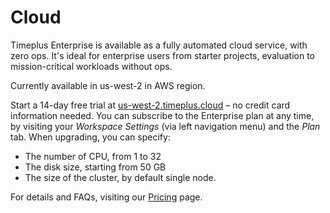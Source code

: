 # Cloud

Timeplus Enterprise is available as a fully automated cloud service, with zero ops. It's ideal for enterprise users from starter projects, evaluation to mission-critical workloads without ops.

Currently available in us-west-2 in AWS region.

Start a 14-day free trial at [us-west-2.timeplus.cloud](https://us-west-2.timeplus.cloud) – no credit card information needed. You can subscribe to the Enterprise plan at any time, by visiting your *Workspace Settings* (via left navigation menu) and the *Plan* tab. When upgrading, you can specify:

- The number of CPU, from 1 to 32
- The disk size, starting from 50 GB
- The size of the cluster, by default single node.

For details and FAQs, visiting our [Pricing](https://timeplus.com/pricing) page.
